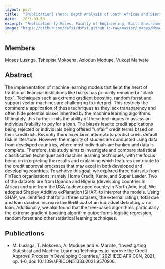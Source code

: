 ```yaml
---
layout: post
title:  "[Publication] Thuto: Depth Analysis of South African and Sierra Leone School Outcomes using Machine Learning"
date:   2021-03-30
excerpt: "Publication by Moses, Faculty of Engineering, Built Environment and Information Technology University of Pretoria, Pretoria"
image: "https://github.com/dsfsi/dsfsi.github.io/raw/master/images/Moses.png"
---
```

## Members
Moses Lusinga, Tshepiso Mokoena, Abiodun Modupe, Vukosi Marivate

## Abstract
The implementation of machine learning models that lie at the heart of traditional financial institutions like banks has primarily remained a "black box". Techniques such as extreme gradient boosting, random forest and support vector machines are challenging to interpret. This restricts the commercial application of these techniques as they lack transparency and often hide potential biases inherited by the machine learning algorithms. Ultimately, this further limits the ability of these techniques to assess an individual’s ability to pay for a loan. The biases lead to credit applications being rejected or individuals being offered "unfair" credit terms based on their credit risk. Recently there have been attempts to predict credit default risk in literature. However, the majority of studies are conducted using data from developed countries, where most individuals are banked and data is complete. Therefore, this study aims to investigate and compare statistical classification techniques and machine learning techniques, with the focus being on interpreting the results and explaining which features contribute to the credit approval processes that may excel in both developed and developing countries. To achieve this goal, we explored three datasets from FinTech organisations, namely Home Credit, Xente, and Super Lender. Two of the datasets are from Uganda and Nigeria (developing countries in Africa) and one from the USA (a developed country in North America). We adopted Shapley Additive exPlanation (SHAP) to interpret the models. Using SHAP, we identified that for all three datasets, the external ratings, total due and loan duration increase the likelihood of an individual defaulting on a loan. Additionally, we also found that the tree-based algorithms, particularly the extreme gradient boosting algorithm outperforms logistic regression, random forest and other statistical learning techniques.
## Publications
* M. Lusinga, T. Mokoena, A. Modupe and V. Mariate, "Investigating Statistical and Machine Learning Techniques to Improve the Credit Approval Process in Developing Countries," 2021 IEEE AFRICON, 2021, pp. 1-6, doi: 10.1109/AFRICON51333.2021.9570906.